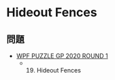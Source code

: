 # Hideout Fences

## 問題
- [WPF PUZZLE GP 2020 ROUND 1](../questions/wpfpgp2020-1.md)
	- 19. Hideout Fences
